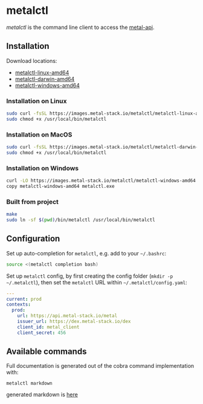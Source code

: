 # metalctl

*metalctl* is the command line client to access the [metal-api](https://github.com/metal-stack/metal-api).

## Installation

Download locations:

* [metalctl-linux-amd64](https://images.metal-stack.io/metalctl/metalctl-linux-amd64)
* [metalctl-darwin-amd64](https://images.metal-stack.io/metalctl/metalctl-darwin-amd64)
* [metalctl-windows-amd64](https://images.metal-stack.io/metalctl/metalctl-windows-amd64)

### Installation on Linux

```bash
sudo curl -fsSL https://images.metal-stack.io/metalctl/metalctl-linux-amd64 -o /usr/local/bin/metalctl
sudo chmod +x /usr/local/bin/metalctl
```

### Installation on MacOS

```bash
sudo curl -fsSL https://images.metal-stack.io/metalctl/metalctl-darwin-amd64 -o /usr/local/bin/metalctl
sudo chmod +x /usr/local/bin/metalctl
```

### Installation on Windows

```bash
curl -LO https://images.metal-stack.io/metalctl/metalctl-windows-amd64
copy metalctl-windows-amd64 metalctl.exe
```

### Built from project

```bash
make
sudo ln -sf $(pwd)/bin/metalctl /usr/local/bin/metalctl
```

## Configuration

Set up auto-completion for `metalctl`, e.g. add to your `~/.bashrc`:

```bash
source <(metalctl completion bash)
```

Set up `metalctl` config, by first creating the config folder (`mkdir -p ~/.metalctl`), then set the `metalctl` URL within `~/.metalctl/config.yaml`:

```yaml
---
current: prod
contexts:
  prod:
    url: https://api.metal-stack.io/metal
    issuer_url: https://dex.metal-stack.io/dex
    client_id: metal_client
    client_secret: 456
```

## Available commands

Full documentation is generated out of the cobra command implementation with:

`metalctl markdown`

generated markdown is [here](docs/metalctl.md)
